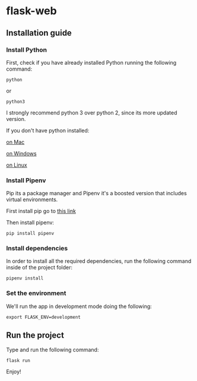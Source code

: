 # flask-web

## Installation guide

### Install Python

First, check if you have already installed Python running the following command:

`python`

or

`python3`

I strongly recommend python 3 over python 2, since its more updated version.

If you don't have python installed:

[on Mac](https://docs.python-guide.org/starting/install3/osx/)

[on Windows](https://www.python.org/downloads/)

[on Linux](https://docs.python-guide.org/starting/install3/linux/)

### Install Pipenv

Pip its a package manager and Pipenv it's a boosted version that includes virtual environments.

First install pip go to [this link](https://pip.pypa.io/en/stable/installation/)

Then install pipenv:

`pip install pipenv`

### Install dependencies

In order to install all the required dependencies, run the following command inside of the project folder:

`pipenv install`

### Set the environment

We'll run the app in development mode doing the following:

`export FLASK_ENV=development`

## Run the project

Type and run the following command:

`flask run`

Enjoy!
